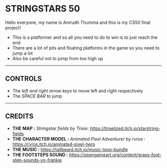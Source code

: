 # STRINGSTARS 50

Hello everyone, my name is Anirudh Thumma and this is my CS50 final project!


* This is a platformer and so all you need to do to win is to just reach the end
* There are a lot of pits and floating platforms in the game so you need to jump a lot
* Also be careful not to jump from too high up 
---
**CONTROLS**
---
* The *left and right arrow keys* to move left and right respectively
* The *SPACE BAR* to jump
---

**CREDITS**
---
* **THE MAP :**  *Stringstar fields* by *Trixie*: https://trixelized.itch.io/starstring-fields
* **THE CHARACTER MODEL :**  *Animated Pixel Adventurer* by *rvros* : https://rvros.itch.io/animated-pixel-hero
* **THE MUSIC :**  https://tallbeard.itch.io/music-loop-bundle
* **THE FOOTSTEPS SOUND :** https://opengameart.org/content/grass-foot-step-sounds-yo-frankie
